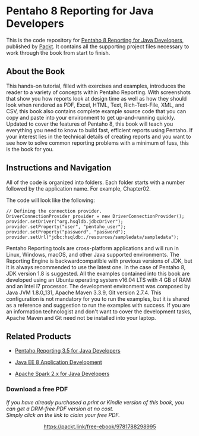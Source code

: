 


# Pentaho 8 Reporting for Java Developers
This is the code repository for [Pentaho 8 Reporting for Java Developers](https://www.packtpub.com/big-data-and-business-intelligence/pentaho-8-reporting-java-developers?utm_source=github&utm_medium=repository&utm_campaign=9781788298995), published by [Packt](https://www.packtpub.com/?utm_source=github). It contains all the supporting project files necessary to work through the book from start to finish.
## About the Book
This hands-on tutorial, filled with exercises and examples, introduces the reader to a variety of concepts within Pentaho Reporting. With screenshots that show you how reports look at design time as well as how they should look when rendered as PDF, Excel, HTML, Text, Rich-Text-File, XML, and CSV, this book also contains complete example source code that you can copy and paste into your environment to get up-and-running quickly. Updated to cover the features of Pentaho 8, this book will teach you everything you need to know to build fast, efficient reports using Pentaho. If your interest lies in the technical details of creating reports and you want to see how to solve common reporting problems with a minimum of fuss, this is the book for you.

## Instructions and Navigation
All of the code is organized into folders. Each folder starts with a number followed by the application name. For example, Chapter02.



The code will look like the following:
```
// Defining the connection provider.
DriverConnectionProvider provider = new DriverConnectionProvider();
provider.setDriver("org.hsqldb.jdbcDriver");
provider.setProperty("user", "pentaho_user");
provider.setProperty("password", "password");
provider.setUrl("jdbc:hsqldb:./resources/sampledata/sampledata");
```

Pentaho Reporting tools are cross-platform applications and will run in Linux, Windows, macOS, and other Java supported environments. The Reporting Engine is backwardcompatible with previous versions of JDK, but it is always recommended to use the latest one. In the case of Pentaho 8, JDK version 1.8 is suggested.
All the examples contained into this book are developed using an Ubuntu operating system v16.04 LTS with 4 GB of RAM and an Intel i7 processor. The development environment was composed by Java JVM 1.8.0_131, Apache Maven 3.3.9, Git version 2.7.4. This configuration is not mandatory for you to run the examples, but it is shared as a reference and suggestion to run the examples with success.
If you are an information technologist and don't want to cover the development tasks, Apache Maven and Git need not be installed into your laptop.

## Related Products
* [Pentaho Reporting 3.5 for Java Developers](https://www.packtpub.com/big-data-and-business-intelligence/pentaho-reporting-35-java-developers?utm_source=github&utm_medium=repository&utm_campaign=9781847193193)

* [Java EE 8 Application Development](https://www.packtpub.com/application-development/java-ee-8-application-development?utm_source=github&utm_medium=repository&utm_campaign=9781788293679)

* [Apache Spark 2.x for Java Developers](https://www.packtpub.com/big-data-and-business-intelligence/apache-spark-2x-java-developers?utm_source=github&utm_medium=repository&utm_campaign=9781787126497)

### Download a free PDF

 <i>If you have already purchased a print or Kindle version of this book, you can get a DRM-free PDF version at no cost.<br>Simply click on the link to claim your free PDF.</i>
<p align="center"> <a href="https://packt.link/free-ebook/9781788298995">https://packt.link/free-ebook/9781788298995 </a> </p>
